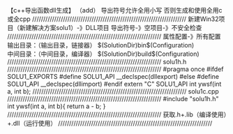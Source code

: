 【c++导出函数dll生成】
（add）
导出符号允许全用小写
否则生成和使用全用c或全cpp
//////////////////////////////////////////////////////////////////////
新建Win32项目（新建解决方案solu1）-》DLL项目
导出符号-》空项目-》不安全检查
//////////////////////////////////////////////////////////////////////
属性配置-》所有配置
输出目录：（输出目录，链接器）
$(SolutionDir)bin\$(Configuration)\
中间目录：（中间目录，编译器）
$(SolutionDir)build\$(Configuration)\
//////////////////////////////////////////////////////////////////////
solu1h.h
//////////////////////////////////////////////////////////////////////
#pragma once
#ifdef SOLU1_EXPORTS
#define SOLU1_API __declspec(dllexport)
#else
#define SOLU1_API __declspec(dllimport)
#endif
extern "C" SOLU1_API int ywsf(int a, int b);
//////////////////////////////////////////////////////////////////////
solu1c.cpp
//////////////////////////////////////////////////////////////////////
#include "solu1h.h"
int ywsf(int a, int b){
	return a - b;
}
//////////////////////////////////////////////////////////////////////
获取.h+.lib（编译使用）+.dll（运行使用）
//////////////////////////////////////////////////////////////////////
